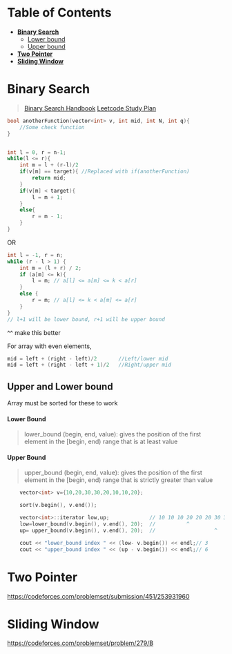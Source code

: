 # Table of Contents
-   **[Binary Search](#binary-search)**
    - [Lower bound](#lower-bound)
    - [Upper bound](#upper-bound)
- **[Two Pointer](#two-pointer)**
- **[Sliding Window](#sliding-window)**

# Binary Search
> [Binary Search Handbook](https://leetcode.com/problems/binary-search/solutions/423162/Binary-Search-101-The-Ultimate-Binary-Search-Handbook/)
[Leetcode Study Plan](https://leetcode.com/studyplan/binary-search/)
```c++
bool anotherFunction(vector<int> v, int mid, int N, int q){
    //Some check function
}


int l = 0, r = n-1;
while(l <= r){
    int m = l + (r-l)/2
    if(v[m] == target){ //Replaced with if(anotherFunction)
        return mid;
    }
    if(v[m] < target){
        l = m + 1;
    }
    else{
        r = m - 1;
    }
} 
```
OR
```c++
int l = -1, r = n;
while (r - l > 1) {
    int m = (l + r) / 2;
    if (a[m] <= k){
        l = m; // a[l] <= a[m] <= k < a[r]
    }
    else {
        r = m; // a[l] <= k < a[m] <= a[r]
    }
}
// l+1 will be lower bound, r+1 will be upper bound
```
^^ make this better

For array with even elements,
```c++
mid = left + (right - left)/2       //Left/lower mid
mid = left + (right - left + 1)/2   //Right/upper mid
```
## Upper and Lower bound
Array must be sorted for these to work
#### Lower Bound
> lower_bound (begin, end, value): gives the position of the first element in the [begin, end) range that is at least value
#### Upper Bound
> upper_bound (begin, end, value): gives the position of the first element in the [begin, end) range that is strictly greater than value
```c++
    vector<int> v={10,20,30,30,20,10,10,20};

    sort(v.begin(), v.end());                

    vector<int>::iterator low,up;             // 10 10 10 20 20 20 30 30
    low=lower_bound(v.begin(), v.end(), 20);  //          ^
    up= upper_bound(v.begin(), v.end(), 20);  //                   ^

    cout << "lower_bound index " << (low- v.begin()) << endl;// 3
    cout << "upper_bound index " << (up - v.begin()) << endl;// 6
```

# Two Pointer
https://codeforces.com/problemset/submission/451/253931960
# Sliding Window
https://codeforces.com/problemset/problem/279/B
